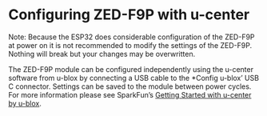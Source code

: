 # Configuring ZED-F9P with u-center

Note: Because the ESP32 does considerable configuration of the ZED-F9P at power on it is not recommended to modify the settings of the ZED-F9P. Nothing will break but your changes may be overwritten.

The ZED-F9P module can be configured independently using the u-center software from u-blox by connecting a USB cable to the *Config u-blox’ USB C connector. Settings can be saved to the module between power cycles. For more information please see SparkFun’s [Getting Started with u-center by u-blox](https://learn.sparkfun.com/tutorials/getting-started-with-u-center-for-u-blox/all).